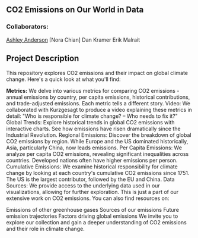 ## CO2 Emissions on Our World in Data
### Collaborators:

[Ashley Anderson](https://github.com/AshleyKAnderson)
[Nora Chian]
Dan Kramer
Erik Malrait

## Project Description
This repository explores CO2 emissions and their impact on global climate change. Here's a quick look at what you'll find:

**Metrics:** We delve into various metrics for comparing CO2 emissions - annual emissions by country, per capita emissions, historical contributions, and trade-adjusted emissions. Each metric tells a different story.
Video: We collaborated with Kurzgesagt to produce a video explaining these metrics in detail: "Who is responsible for climate change? – Who needs to fix it?"
Global Trends: Explore historical trends in global CO2 emissions with interactive charts. See how emissions have risen dramatically since the Industrial Revolution.
Regional Emissions: Discover the breakdown of global CO2 emissions by region. While Europe and the US dominated historically, Asia, particularly China, now leads emissions.
Per Capita Emissions: We analyze per capita CO2 emissions, revealing significant inequalities across countries. Developed nations often have higher emissions per person.
Cumulative Emissions: We examine historical responsibility for climate change by looking at each country's cumulative CO2 emissions since 1751. The US is the largest contributor, followed by the EU and China.
Data Sources: We provide access to the underlying data used in our visualizations, allowing for further exploration.
This is just a part of our extensive work on CO2 emissions. You can also find resources on:

Emissions of other greenhouse gases
Sources of our emissions
Future emission trajectories
Factors driving global emissions
We invite you to explore our collection and gain a deeper understanding of CO2 emissions and their role in climate change.
